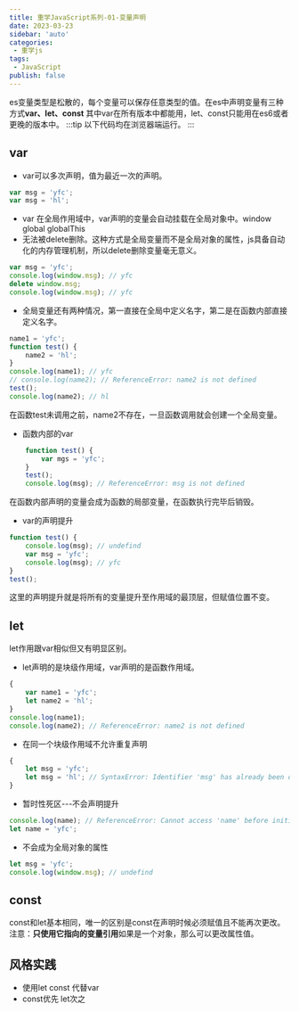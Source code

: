 ```yaml
---
title: 重学JavaScript系列-01-变量声明
date: 2023-03-23
sidebar: 'auto'
categories:
 - 重学js
tags:
 - JavaScript
publish: false
---
```

es变量类型是松散的，每个变量可以保存任意类型的值。在es中声明变量有三种方式**var、let、const**
其中var在所有版本中都能用，let、const只能用在es6或者更晚的版本中。
:::tip
以下代码均在浏览器端运行。
:::
## var
+ var可以多次声明，值为最近一次的声明。
```js
var msg = 'yfc';
var msg = 'hl';
```
+ var 在全局作用域中，var声明的变量会自动挂载在全局对象中。window global globalThis
+ 无法被delete删除。这种方式是全局变量而不是全局对象的属性，js具备自动化的内存管理机制，所以delete删除变量毫无意义。
```js
var msg = 'yfc';
console.log(window.msg); // yfc
delete window.msg;
console.log(window.msg); // yfc
```
+ 全局变量还有两种情况，第一直接在全局中定义名字，第二是在函数内部直接定义名字。
```js
name1 = 'yfc';
function test() {
	name2 = 'hl';
}
console.log(name1); // yfc
// console.log(name2); // ReferenceError: name2 is not defined
test();
console.log(name2); // hl
```
在函数test未调用之前，name2不存在，一旦函数调用就会创建一个全局变量。
+ 函数内部的var
```js
	function test() {
		var mgs = 'yfc';
	}
	test();
	console.log(msg); // ReferenceError: msg is not defined
```
在函数内部声明的变量会成为函数的局部变量，在函数执行完毕后销毁。
+ var的声明提升
```js
function test() {
	console.log(msg); // undefind
	var msg = 'yfc';
	console.log(msg); // yfc
}
test();
```
这里的声明提升就是将所有的变量提升至作用域的最顶层，但赋值位置不变。

## let
let作用跟var相似但又有明显区别。
+ let声明的是块级作用域，var声明的是函数作用域。
```js
{
	var name1 = 'yfc';
	let name2 = 'hl';
}
console.log(name1);
console.log(name2); // ReferenceError: name2 is not defined
```
+ 在同一个块级作用域不允许重复声明
```js
{
	let msg = 'yfc';
	let msg = 'hl'; // SyntaxError: Identifier 'msg' has already been declared
}
```
+ 暂时性死区---不会声明提升
```js
console.log(name); // ReferenceError: Cannot access 'name' before initialization
let name = 'yfc';
```
+ 不会成为全局对象的属性
```js
let msg = 'yfc';
console.log(window.msg); // undefind
```
## const
const和let基本相同，唯一的区别是const在声明时候必须赋值且不能再次更改。注意：**只使用它指向的变量引用**如果是一个对象，那么可以更改属性值。

## 风格实践
+ 使用let const 代替var
+ const优先 let次之





